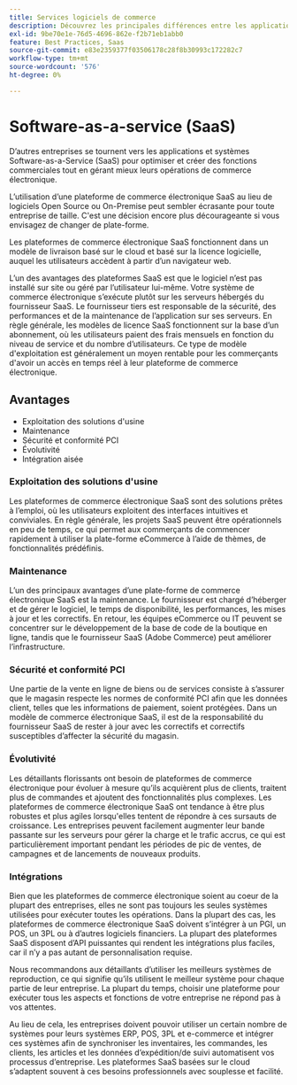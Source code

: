 ```yaml
---
title: Services logiciels de commerce
description: Découvrez les principales différences entre les applications SaaS et d’autres options d’e-commerce Open Source auto-hébergées (sur site).
exl-id: 9be70e1e-76d5-4696-862e-f2b71eb1abb0
feature: Best Practices, Saas
source-git-commit: e83e2359377f03506178c28f8b30993c172282c7
workflow-type: tm+mt
source-wordcount: '576'
ht-degree: 0%

---
```


# Software-as-a-service (SaaS)

D’autres entreprises se tournent vers les applications et systèmes Software-as-a-Service (SaaS) pour optimiser et créer des fonctions commerciales tout en gérant mieux leurs opérations de commerce électronique.

L’utilisation d’une plateforme de commerce électronique SaaS au lieu de logiciels Open Source ou On-Premise peut sembler écrasante pour toute entreprise de taille. C&#39;est une décision encore plus décourageante si vous envisagez de changer de plate-forme.

Les plateformes de commerce électronique SaaS fonctionnent dans un modèle de livraison basé sur le cloud et basé sur la licence logicielle, auquel les utilisateurs accèdent à partir d’un navigateur web.

L’un des avantages des plateformes SaaS est que le logiciel n’est pas installé sur site ou géré par l’utilisateur lui-même. Votre système de commerce électronique s’exécute plutôt sur les serveurs hébergés du fournisseur SaaS. Le fournisseur tiers est responsable de la sécurité, des performances et de la maintenance de l’application sur ses serveurs. En règle générale, les modèles de licence SaaS fonctionnent sur la base d’un abonnement, où les utilisateurs paient des frais mensuels en fonction du niveau de service et du nombre d’utilisateurs. Ce type de modèle d&#39;exploitation est généralement un moyen rentable pour les commerçants d&#39;avoir un accès en temps réel à leur plateforme de commerce électronique.

## Avantages

- Exploitation des solutions d&#39;usine
- Maintenance
- Sécurité et conformité PCI
- Évolutivité
- Intégration aisée

### Exploitation des solutions d&#39;usine

Les plateformes de commerce électronique SaaS sont des solutions prêtes à l’emploi, où les utilisateurs exploitent des interfaces intuitives et conviviales. En règle générale, les projets SaaS peuvent être opérationnels en peu de temps, ce qui permet aux commerçants de commencer rapidement à utiliser la plate-forme eCommerce à l’aide de thèmes, de fonctionnalités prédéfinis.

### Maintenance

L’un des principaux avantages d’une plate-forme de commerce électronique SaaS est la maintenance. Le fournisseur est chargé d’héberger et de gérer le logiciel, le temps de disponibilité, les performances, les mises à jour et les correctifs. En retour, les équipes eCommerce ou IT peuvent se concentrer sur le développement de la base de code de la boutique en ligne, tandis que le fournisseur SaaS (Adobe Commerce) peut améliorer l’infrastructure.

### Sécurité et conformité PCI

Une partie de la vente en ligne de biens ou de services consiste à s’assurer que le magasin respecte les normes de conformité PCI afin que les données client, telles que les informations de paiement, soient protégées. Dans un modèle de commerce électronique SaaS, il est de la responsabilité du fournisseur SaaS de rester à jour avec les correctifs et correctifs susceptibles d’affecter la sécurité du magasin.

### Évolutivité

Les détaillants florissants ont besoin de plateformes de commerce électronique pour évoluer à mesure qu’ils acquièrent plus de clients, traitent plus de commandes et ajoutent des fonctionnalités plus complexes. Les plateformes de commerce électronique SaaS ont tendance à être plus robustes et plus agiles lorsqu&#39;elles tentent de répondre à ces sursauts de croissance. Les entreprises peuvent facilement augmenter leur bande passante sur les serveurs pour gérer la charge et le trafic accrus, ce qui est particulièrement important pendant les périodes de pic de ventes, de campagnes et de lancements de nouveaux produits.

### Intégrations

Bien que les plateformes de commerce électronique soient au coeur de la plupart des entreprises, elles ne sont pas toujours les seules systèmes utilisées pour exécuter toutes les opérations. Dans la plupart des cas, les plateformes de commerce électronique SaaS doivent s’intégrer à un PGI, un POS, un 3PL ou à d’autres logiciels financiers. La plupart des plateformes SaaS disposent d’API puissantes qui rendent les intégrations plus faciles, car il n’y a pas autant de personnalisation requise.

Nous recommandons aux détaillants d’utiliser les meilleurs systèmes de reproduction, ce qui signifie qu’ils utilisent le meilleur système pour chaque partie de leur entreprise. La plupart du temps, choisir une plateforme pour exécuter tous les aspects et fonctions de votre entreprise ne répond pas à vos attentes.

Au lieu de cela, les entreprises doivent pouvoir utiliser un certain nombre de systèmes pour leurs systèmes ERP, POS, 3PL et e-commerce et intégrer ces systèmes afin de synchroniser les inventaires, les commandes, les clients, les articles et les données d’expédition/de suivi automatisent vos processus d’entreprise. Les plateformes SaaS basées sur le cloud s’adaptent souvent à ces besoins professionnels avec souplesse et facilité.
